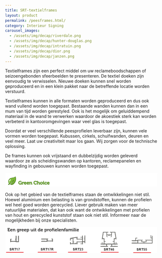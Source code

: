 ```yaml
---
title: SRT-textielframes
layout: product
permalink: /peesframes.html/
category: Interieur Signing
carousel_images:
  - /assets/img/decap/riverdale.png
  - /assets/img/decap/hunter-douglas.png
  - /assets/img/decap/intratuin.png
  - /assets/img/decap/dior.png
  - /assets/img/decap/janzen.png
---
```

Textielframes zijn een perfect middel om uw reclameboodschappen of seizoengebonden sfeerbeelden te presenteren. De textiel doeken zijn eenvoudig te verwisselen. Nieuwe doeken kunnen snel worden geproduceerd en in een klein pakket naar de betreffende locatie worden verstuurd.

Textielframes kunnen in alle formaten worden geproduceerd en dus ook wand vullend worden toegepast. Bestaande wanden kunnen dan in een mum van tijd worden gerestyled.  Ook is het mogelijk om geluiddempend materiaal in de wand te verwerken waardoor de akoestiek sterk kan worden verbeterd in kantooromgevingen waar veel glas is toegepast.

Doordat er veel verschillende peesprofielen leverbaar zijn, kunnen vele vormen worden toegepast. Kubussen, cirkels, schuifwanden, deuren en veel meer. Laat uw creativiteit maar los gaan. Wij zorgen voor de technische oplossing.

De frames kunnen ook vrijstaand en dubbelzijdig worden geleverd waardoor ze als scheidingswanden op kantoren, reclamepanelen en wayfinding in gebouwen kunnen worden toegepast.

![](/assets/img/decap/blaadje-groen-2.png)

Ook op het gebied van de textielframes staan de ontwikkelingen niet stil. Hoewel aluminium een belasting is van grondstoffen, kunnen de profielen wel heel goed worden gerecycled. Liever gebruik maken van meer natuurlijke materialen, dat kan ook want de ontwikkelingen met profielen van hout en gerecycled kunststof staan ook niet stil. Informeer naar de mogelijkheden bij onze specialisten. 

![](/assets/img/decap/srt-profielen.png)
